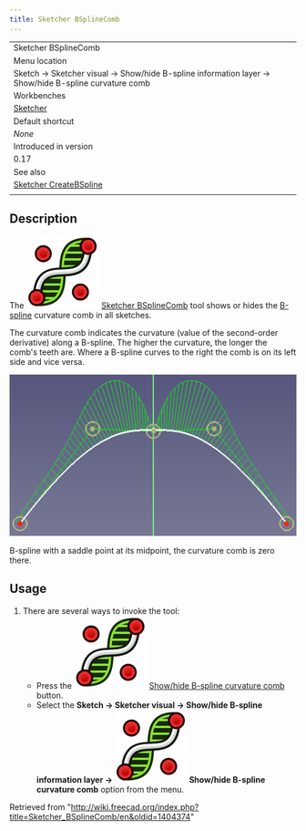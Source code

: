 ```yaml
---
title: Sketcher BSplineComb
---
```


|                                                                                                     |
| --------------------------------------------------------------------------------------------------- |
| Sketcher BSplineComb                                                                                |
| Menu location                                                                                       |
| Sketch → Sketcher visual → Show/hide B-spline information layer → Show/hide B-spline curvature comb |
| Workbenches                                                                                         |
| [Sketcher](/Sketcher_Workbench "Sketcher Workbench")                                                |
| Default shortcut                                                                                    |
| _None_                                                                                              |
| Introduced in version                                                                               |
| 0.17                                                                                                |
| See also                                                                                            |
| [Sketcher CreateBSpline](/Sketcher_CreateBSpline "Sketcher CreateBSpline")                          |
|                                                                                                     |

## Description

The ![](/src/assets/images/Sketcher_BSplineComb.svg) [Sketcher BSplineComb](/Sketcher_BSplineComb "Sketcher BSplineComb") tool shows or hides the [B-spline](/B-Splines "B-Splines") curvature comb in all sketches.

The curvature comb indicates the curvature (value of the second-order derivative) along a B-spline. The higher the curvature, the longer the comb's teeth are. Where a B-spline curves to the right the comb is on its left side and vice versa.

![](/src/assets/images/Sketcher_BSplineCurvatureShow.png)

B-spline with a saddle point at its midpoint, the curvature comb is zero there.

## Usage

1. There are several ways to invoke the tool:
   - Press the ![](/src/assets/images/Sketcher_BSplineComb.svg) [Show/hide B-spline curvature comb](/Sketcher_BSplineComb "Sketcher BSplineComb") button.
   - Select the **Sketch → Sketcher visual → Show/hide B-spline information layer → ![](/src/assets/images/Sketcher_BSplineComb.svg) Show/hide B-spline curvature comb** option from the menu.

Retrieved from "<http://wiki.freecad.org/index.php?title=Sketcher_BSplineComb/en&oldid=1404374>"
